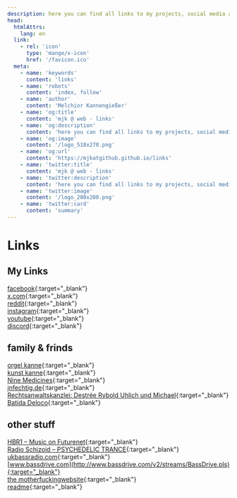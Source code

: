 ```yaml
---
description: here you can find all links to my projects, social media and more
head:
  htmlAttrs:
    lang: en
  link:
    - rel: 'icon'
      type: 'mange/x-icon'
      href: '/favicon.ico'
  meta:
    - name: 'keywords'
      content: 'links'
    - name: 'robots'
      content: 'index, follow'
    - name: 'author'
      content: 'Melchior Kannengießer'
    - name: 'og:title'
      content: 'mjk @ web - links'
    - name: 'og:description'
      content: 'here you can find all links to my projects, social media and more'
    - name: 'og:image'
      content: '/logo_518x270.png'
    - name: 'og:url'
      content: 'https://mjkatgithub.github.io/links'
    - name: 'twitter:title'
      content: 'mjk @ web - links'
    - name: 'twitter:description'
      content: 'here you can find all links to my projects, social media and more'
    - name: 'twitter:image'
      content: '/logo_200x200.png'
    - name: 'twitter:card'
      content: 'summary'
---
```

# Links

## My Links

[facebook](https://www.facebook.com/melcorethefirst/){:target="_blank"}  
[x.com](https://x.com/M_Kannengiesser){:target="_blank"}  
[reddit](https://www.reddit.com/user/mjkatweb/){:target="_blank"}  
[instagram](https://www.instagram.com/m_thefirst/){:target="_blank"}  
[youtube](https://www.youtube.com/@MelchiorKannengieer){:target="_blank"}  
[discord](https://discord.gg/ZsKEmD22gt){:target="_blank"}  

## family & frinds

[orgel kanne](https://orgelkanne.de/){:target="_blank"}  
[kunst kanne](http://www.kunstkanne.de/){:target="_blank"}  
[Nine Medicines](http://www.ninemedicines.de/){:target="_blank"}  
[jnfechtig.de](http://www.jnfechtig.de/){:target="_blank"}  
[Rechtsanwaltskanzlei: Destrée Rybold Uhlich und Michael](http://www.kanzlei-uhlich.de/){:target="_blank"}  
[Batida Deloco](http://www.batidadeloco.de/){:target="_blank"}  

## other stuff

[HBR1 – Music on Futurenet](http://www.hbr1.com/){:target="_blank"}  
[Radio Schizoid – PSYCHEDELIC TRANCE](http://schizoid.in/schizoid-psy.pls){:target="_blank"}  
[ukbassradio.com](http://ukbassradio.com/live/128k/listen.pls){:target="_blank"}  
[www.bassdrive.com](http://www.bassdrive.com/v2/streams/BassDrive.pls){:target="_blank"}  
[the motherfuckingwebsite](http://motherfuckingwebsite.com/){:target="_blank"}  
[readme](https://gist.github.com/endolith/2052778#file-readme-md){:target="_blank"}  
